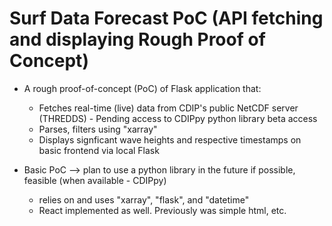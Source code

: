 # Surf Data Forecast PoC (API fetching and displaying Rough Proof of Concept)
- A rough proof-of-concept (PoC) of Flask application that:
    - Fetches real-time (live) data from CDIP's public NetCDF server (THREDDS)
          - Pending access to CDIPpy python library beta access
    - Parses, filters using "xarray"
    - Displays signficant wave heights and respective timestamps on basic frontend via local Flask
    
- Basic PoC --> plan to use a python library in the future if possible, feasible (when available - CDIPpy)
    - relies on and uses "xarray", "flask", and "datetime"
    - React implemented as well. Previously was simple html, etc. 
